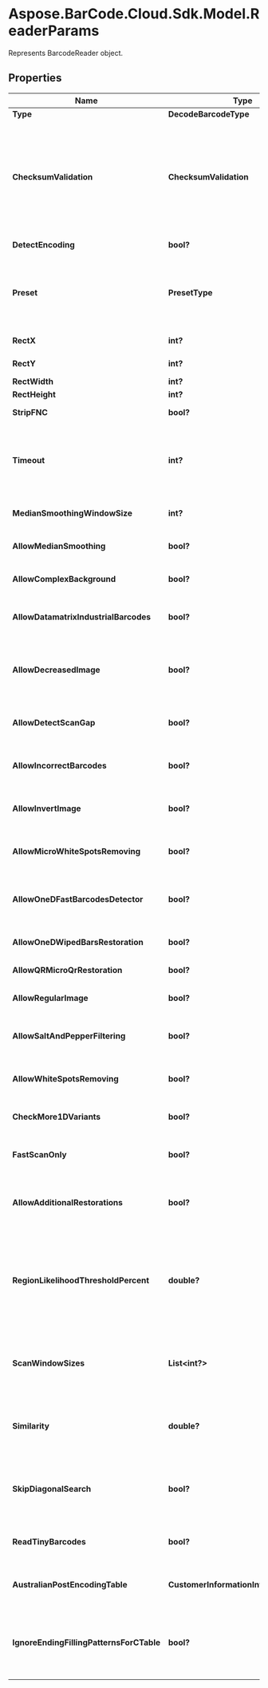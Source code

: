 # Aspose.BarCode.Cloud.Sdk.Model.ReaderParams

Represents BarcodeReader object.

## Properties

Name | Type | Description | Notes
---- | ---- | ----------- | -----
**Type** | **DecodeBarcodeType** | The type of barcode to read. | [optional]
**ChecksumValidation** | **ChecksumValidation** | Enable checksum validation during recognition for 1D barcodes. Default is treated as Yes for symbologies which must contain checksum, as No where checksum only possible. Checksum never used: Codabar Checksum is possible: Code39 Standard/Extended, Standard2of5, Interleaved2of5, Matrix2of5, ItalianPost25, DeutschePostIdentcode, DeutschePostLeitcode, VIN Checksum always used: Rest symbologies | [optional]
**DetectEncoding** | **bool?** | A flag which force engine to detect codetext encoding for Unicode. | [optional]
**Preset** | **PresetType** | Preset allows to configure recognition quality and speed manually. You can quickly set up Preset by embedded presets: HighPerformance, NormalQuality, HighQuality, MaxBarCodes or you can manually configure separate options. Default value of Preset is NormalQuality. | [optional]
**RectX** | **int?** | Set X of top left corner of area for recognition. | [optional]
**RectY** | **int?** | Set Y of top left corner of area for recognition. | [optional]
**RectWidth** | **int?** | Set Width of area for recognition. | [optional]
**RectHeight** | **int?** | Set Height of area for recognition. | [optional]
**StripFNC** | **bool?** | Value indicating whether FNC symbol strip must be done. | [optional]
**Timeout** | **int?** | Timeout of recognition process in milliseconds. Default value is 15_000 (15 seconds). Maximum value is 30_000 (1/2 minute). In case of a timeout RequestTimeout (408) status will be returned. Try reducing the image size to avoid timeout. | [optional]
**MedianSmoothingWindowSize** | **int?** | Window size for median smoothing. Typical values are 3 or 4. Default value is 3. AllowMedianSmoothing must be set. | [optional]
**AllowMedianSmoothing** | **bool?** | Allows engine to enable median smoothing as additional scan. Mode helps to recognize noised barcodes. | [optional]
**AllowComplexBackground** | **bool?** | Allows engine to recognize color barcodes on color background as additional scan. Extremely slow mode. | [optional]
**AllowDatamatrixIndustrialBarcodes** | **bool?** | Allows engine for Datamatrix to recognize dashed industrial Datamatrix barcodes. Slow mode which helps only for dashed barcodes which consist from spots. | [optional]
**AllowDecreasedImage** | **bool?** | Allows engine to recognize decreased image as additional scan. Size for decreasing is selected by internal engine algorithms. Mode helps to recognize barcodes which are noised and blurred but captured with high resolution. | [optional]
**AllowDetectScanGap** | **bool?** | Allows engine to use gap between scans to increase recognition speed. Mode can make recognition problems with low height barcodes. | [optional]
**AllowIncorrectBarcodes** | **bool?** | Allows engine to recognize barcodes which has incorrect checksum or incorrect values. Mode can be used to recognize damaged barcodes with incorrect text. | [optional]
**AllowInvertImage** | **bool?** | Allows engine to recognize inverse color image as additional scan. Mode can be used when barcode is white on black background. | [optional]
**AllowMicroWhiteSpotsRemoving** | **bool?** | Allows engine for Postal barcodes to recognize slightly noised images. Mode helps to recognize slightly damaged Postal barcodes. | [optional]
**AllowOneDFastBarcodesDetector** | **bool?** | Allows engine for 1D barcodes to quickly recognize high quality barcodes which fill almost whole image. Mode helps to quickly recognize generated barcodes from Internet. | [optional]
**AllowOneDWipedBarsRestoration** | **bool?** | Allows engine for 1D barcodes to recognize barcodes with single wiped/glued bars in pattern. | [optional]
**AllowQRMicroQrRestoration** | **bool?** | Allows engine for QR/MicroQR to recognize damaged MicroQR barcodes. | [optional]
**AllowRegularImage** | **bool?** | Allows engine to recognize regular image without any restorations as main scan. Mode to recognize image as is. | [optional]
**AllowSaltAndPepperFiltering** | **bool?** | Allows engine to recognize barcodes with salt and pepper noise type. Mode can remove small noise with white and black dots. | [optional]
**AllowWhiteSpotsRemoving** | **bool?** | Allows engine to recognize image without small white spots as additional scan. Mode helps to recognize noised image as well as median smoothing filtering. | [optional]
**CheckMore1DVariants** | **bool?** | Allows engine to recognize 1D barcodes with checksum by checking more recognition variants. Default value: False. | [optional]
**FastScanOnly** | **bool?** | Allows engine for 1D barcodes to quickly recognize middle slice of an image and return result without using any time-consuming algorithms. Default value: False. | [optional]
**AllowAdditionalRestorations** | **bool?** | Allows engine using additional image restorations to recognize corrupted barcodes. At this time, it is used only in MicroPdf417 barcode type. Default value: False. | [optional]
**RegionLikelihoodThresholdPercent** | **double?** | Sets threshold for detected regions that may contain barcodes. Value 0.7 means that bottom 70% of possible regions are filtered out and not processed further. Region likelihood threshold must be between [0.05, 0.9] Use high values for clear images with few barcodes. Use low values for images with many barcodes or for noisy images. Low value may lead to a bigger recognition time. | [optional]
**ScanWindowSizes** | **List&lt;int?&gt;** | Scan window sizes in pixels. Allowed sizes are 10, 15, 20, 25, 30. Scanning with small window size takes more time and provides more accuracy but may fail in detecting very big barcodes. Combining of several window sizes can improve detection quality. | [optional]
**Similarity** | **double?** | Similarity coefficient depends on how homogeneous barcodes are. Use high value for for clear barcodes. Use low values to detect barcodes that ara partly damaged or not lighten evenly. Similarity coefficient must be between [0.5, 0.9] | [optional]
**SkipDiagonalSearch** | **bool?** | Allows detector to skip search for diagonal barcodes. Setting it to false will increase detection time but allow to find diagonal barcodes that can be missed otherwise. Enabling of diagonal search leads to a bigger detection time. | [optional]
**ReadTinyBarcodes** | **bool?** | Allows engine to recognize tiny barcodes on large images. Ignored if AllowIncorrectBarcodes is set to True. Default value: False. | [optional]
**AustralianPostEncodingTable** | **CustomerInformationInterpretingType** | Interpreting Type for the Customer Information of AustralianPost BarCode.Default is CustomerInformationInterpretingType.Other. | [optional]
**IgnoreEndingFillingPatternsForCTable** | **bool?** | The flag which force AustraliaPost decoder to ignore last filling patterns in Customer Information Field during decoding as CTable method. CTable encoding method does not have any gaps in encoding table and sequence \&quot;333\&quot; of filling patterns is decoded as letter \&quot;z\&quot;. | [optional]
